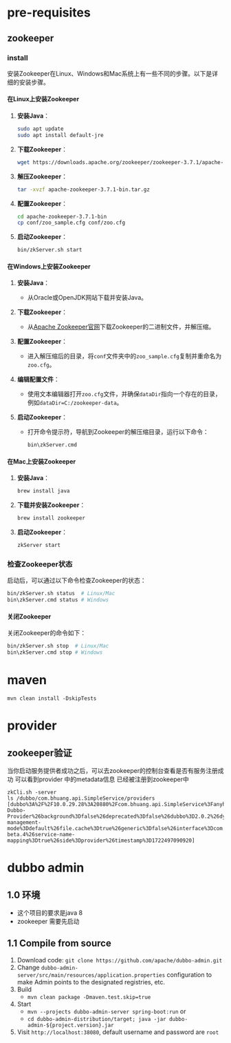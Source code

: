 # pre-requisites
## zookeeper
### install
安装Zookeeper在Linux、Windows和Mac系统上有一些不同的步骤。以下是详细的安装步骤。

#### 在Linux上安装Zookeeper

1. **安装Java**：
    ```bash
    sudo apt update
    sudo apt install default-jre
    ```

2. **下载Zookeeper**：
    ```bash
    wget https://downloads.apache.org/zookeeper/zookeeper-3.7.1/apache-zookeeper-3.7.1-bin.tar.gz
    ```

3. **解压Zookeeper**：
    ```bash
    tar -xvzf apache-zookeeper-3.7.1-bin.tar.gz
    ```

4. **配置Zookeeper**：
    ```bash
    cd apache-zookeeper-3.7.1-bin
    cp conf/zoo_sample.cfg conf/zoo.cfg
    ```

5. **启动Zookeeper**：
    ```bash
    bin/zkServer.sh start
    ```

#### 在Windows上安装Zookeeper

1. **安装Java**：
    - 从Oracle或OpenJDK网站下载并安装Java。

2. **下载Zookeeper**：
    - 从[Apache Zookeeper官网](https://zookeeper.apache.org/releases.html)下载Zookeeper的二进制文件，并解压缩。

3. **配置Zookeeper**：
    - 进入解压缩后的目录，将`conf`文件夹中的`zoo_sample.cfg`复制并重命名为`zoo.cfg`。

4. **编辑配置文件**：
    - 使用文本编辑器打开`zoo.cfg`文件，并确保`dataDir`指向一个存在的目录，例如`dataDir=C:/zookeeper-data`。

5. **启动Zookeeper**：
    - 打开命令提示符，导航到Zookeeper的解压缩目录，运行以下命令：
      ```cmd
      bin\zkServer.cmd
      ```

#### 在Mac上安装Zookeeper

1. **安装Java**：
   ```bash
   brew install java
   ```

2. **下载并安装Zookeeper**：
   ```bash
   brew install zookeeper
   ```

3. **启动Zookeeper**：
   ```bash
   zkServer start
   ```

### 检查Zookeeper状态

启动后，可以通过以下命令检查Zookeeper的状态：

```bash
bin/zkServer.sh status  # Linux/Mac
bin\zkServer.cmd status # Windows
```

#### 关闭Zookeeper

关闭Zookeeper的命令如下：

```bash
bin/zkServer.sh stop  # Linux/Mac
bin\zkServer.cmd stop # Windows
```


# maven
```shell
mvn clean install -DskipTests
```

# provider
## zookeeper验证
当你启动服务提供者成功之后，可以去zookeeper的控制台查看是否有服务注册成功
可以看到provider 中的metadata信息 已经被注册到zookeeper中
```shell
zkCli.sh -server
ls /dubbo/com.bhuang.api.SimpleService/providers
[dubbo%3A%2F%2F10.0.29.28%3A20880%2Fcom.bhuang.api.SimpleService%3Fanyhost%3Dtrue%26application%3DBhuang-Dubbo-Provider%26background%3Dfalse%26deprecated%3Dfalse%26dubbo%3D2.0.2%26dynamic%3Dtrue%26executor-management-mode%3Ddefault%26file.cache%3Dtrue%26generic%3Dfalse%26interface%3Dcom.bhuang.api.SimpleService%26methods%3DsayHello%26pid%3D32974%26prefer.serialization%3Dfastjson2%2Chessian2%26release%3D3.2.0-beta.4%26service-name-mapping%3Dtrue%26side%3Dprovider%26timestamp%3D1722497090920]
```

# dubbo admin
## 1.0 环境
- 这个项目的要求是java 8
- zookeeper 需要先启动
## 1.1 Compile from source
1. Download code: `git clone https://github.com/apache/dubbo-admin.git`
2. Change `dubbo-admin-server/src/main/resources/application.properties` configuration to make Admin points to the designated registries, etc.
3. Build
   - `mvn clean package -Dmaven.test.skip=true`
4. Start
   * `mvn --projects dubbo-admin-server spring-boot:run`
     or
   * `cd dubbo-admin-distribution/target; java -jar dubbo-admin-${project.version}.jar`
5. Visit  `http://localhost:38080`, default username and password are `root`